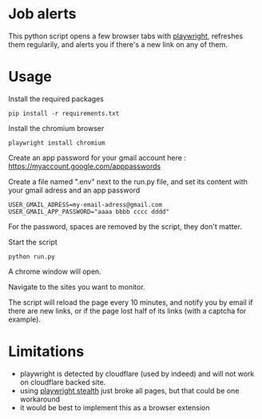 # Job alerts

This python script opens a few browser tabs with [playwright](https://playwright.dev/python/docs/library), refreshes them regularily, and alerts you if there's a new link on any of them. 
 
# Usage

Install the required packages

	pip install -r requirements.txt

Install the chromium browser 

	playwright install chromium

Create an app password for your gmail account here : https://myaccount.google.com/apppasswords

Create a file named ".env" next to the run.py file, and set its content with your gmail adress and an app password

	USER_GMAIL_ADRESS=my-email-adress@gmail.com
	USER_GMAIL_APP_PASSWORD="aaaa bbbb cccc dddd"

For the password, spaces are removed by the script, they don't matter. 

Start the script

	python run.py

A chrome window will open. 

Navigate to the sites you want to monitor. 

The script will reload the page every 10 minutes, and notify you by email if there are new links, or if the page lost half of its links (with a captcha for example). 


# Limitations

- playwright is detected by cloudflare (used by indeed) and will not work on cloudflare backed site. 
- using [playwright stealth](https://pypi.org/project/playwright-stealth/) just broke all pages, but that could be one workaround
- it would be best to implement this as a browser extension

